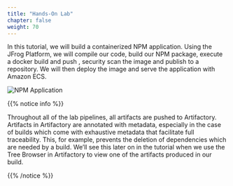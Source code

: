 ```yaml
---
title: "Hands-On Lab"
chapter: false
weight: 70
---
```


In this tutorial, we will build a containerized NPM application. Using the JFrog Platform, we will compile our code, build our NPM package, execute a docker build and push , security scan the image and publish to a repository. We will then deploy the image and serve the application with Amazon ECS.

![NPM Application](/images/npm-app.png)

{{% notice info %}}
<p style='text-align: left;'>
Throughout all of the lab pipelines, all artifacts are pushed to Artifactory. Artifacts in Artifactory are annotated with metadata, especially in the case of builds which come with exhaustive metadata that facilitate full traceability. This, for example, prevents the deletion of dependencies which are needed by a build. We’ll see this later on in the tutorial when we use the Tree Browser in Artifactory to view one of the artifacts produced in our build.
</p>
{{% /notice %}}




